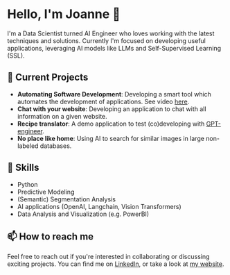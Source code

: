# Hello, I'm Joanne 👋

I'm a Data Scientist turned AI Engineer who loves working with the latest techniques and solutions.
Currently I'm focused on developing useful applications, leveraging AI models like LLMs and Self-Supervised Learning (SSL).

## 🔭 Current Projects

- **Automating Software Development**: Developing a smart tool which automates the development of applications. See video [here](https://www.linkedin.com/feed/update/urn:li:activity:7097949443823419392/).
- **Chat with your website**: Developing an application to chat with all information on a given website.
- **Recipe translator**: A demo application to test (co)developing with [GPT-engineer](https://github.com/AntonOsika/gpt-engineer).
- **No place like home**: Using AI to search for similar images in large non-labeled databases.

## 🌱 Skills

- Python
- Predictive Modeling
- (Semantic) Segmentation Analysis
- AI applications (OpenAI, Langchain, Vision Transformers)
- Data Analysis and Visualization (e.g. PowerBI)

## 📫 How to reach me

Feel free to reach out if you're interested in collaborating or discussing exciting projects. You can find me on [LinkedIn](https://www.linkedin.com/in/joannelijbers/), or take a look at [my website](https://joannelijbers.com/).
